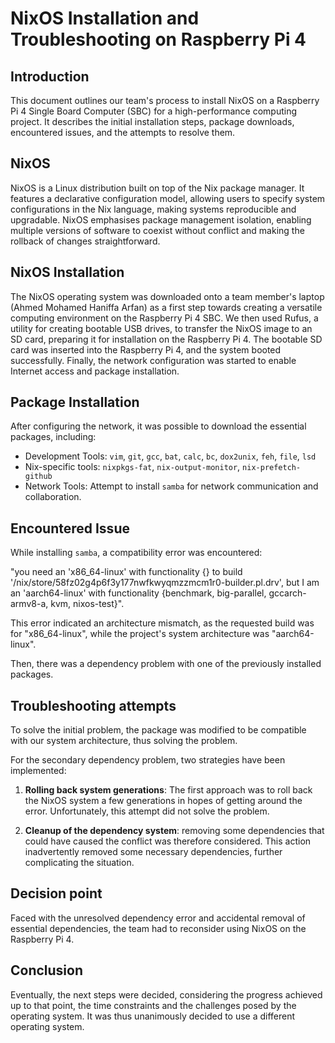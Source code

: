 # NixOS Installation and Troubleshooting on Raspberry Pi 4

## Introduction
This document outlines our team's process to install NixOS on a Raspberry Pi 4 Single Board Computer (SBC) for a high-performance computing project. It describes the initial installation steps, package downloads, encountered issues, and the attempts to resolve them.

## NixOS
NixOS is a Linux distribution built on top of the Nix package manager. It features a declarative configuration model, allowing users to specify system configurations in the Nix language, making systems reproducible and upgradable. NixOS emphasises package management isolation, enabling multiple versions of software to coexist without conflict and making the rollback of changes straightforward.

## NixOS Installation
The NixOS operating system was downloaded onto a team member's laptop (Ahmed Mohamed Haniffa Arfan) as a first step towards creating a versatile computing environment on the Raspberry Pi 4 SBC. We then used Rufus, a utility for creating bootable USB drives, to transfer the NixOS image to an SD card, preparing it for installation on the Raspberry Pi 4. The bootable SD card was inserted into the Raspberry Pi 4, and the system booted successfully. Finally, the network configuration was started to enable Internet access and package installation.

## Package Installation
After configuring the network, it was possible to download the essential packages, including:

- Development Tools: `vim`, `git`, `gcc`, `bat`, `calc`, `bc`, `dox2unix`, `feh`, `file`, `lsd`
- Nix-specific tools: `nixpkgs-fat`, `nix-output-monitor`, `nix-prefetch-github`
- Network Tools: Attempt to install `samba` for network communication and collaboration.

## Encountered Issue
While installing `samba`, a compatibility error was encountered:

"you need an 'x86_64-linux' with functionality {} to build '/nix/store/58fz02g4p6f3y177nwfkwyqmzzmcm1r0-builder.pl.drv', but I am an 'aarch64-linux' with functionality {benchmark, big-parallel, gccarch- armv8-a, kvm, nixos-test}".

This error indicated an architecture mismatch, as the requested build was for "x86_64-linux", while the project's system architecture was "aarch64-linux".

Then, there was a dependency problem with one of the previously installed packages.

## Troubleshooting attempts
To solve the initial problem, the package was modified to be compatible with our system architecture, thus solving the problem.

For the secondary dependency problem, two strategies have been implemented:

1. **Rolling back system generations**: The first approach was to roll back the NixOS system a few generations in hopes of getting around the error. Unfortunately, this attempt did not solve the problem.

2. **Cleanup of the dependency system**: removing some dependencies that could have caused the conflict was therefore considered. This action inadvertently removed some necessary dependencies, further complicating the situation.

## Decision point
Faced with the unresolved dependency error and accidental removal of essential dependencies, the team had to reconsider using NixOS on the Raspberry Pi 4.

## Conclusion
Eventually, the next steps were decided, considering the progress achieved up to that point, the time constraints and the challenges posed by the operating system. It was thus unanimously decided to use a different operating system.